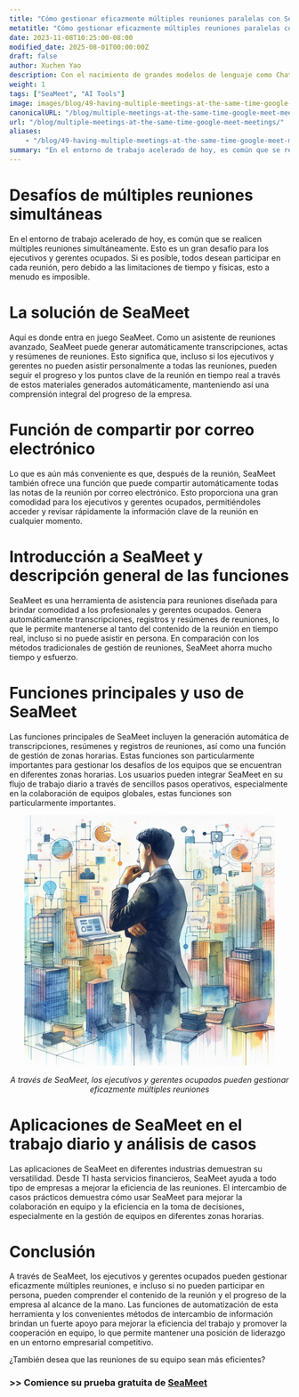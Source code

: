 ```yaml
---
title: "Cómo gestionar eficazmente múltiples reuniones paralelas con SeaMeet"
metatitle: "Cómo gestionar eficazmente múltiples reuniones paralelas con SeaMeet"
date: 2023-11-08T10:25:00-08:00
modified_date: 2025-08-01T00:00:00Z
draft: false
author: Xuchen Yao
description: Con el nacimiento de grandes modelos de lenguaje como ChatGPT, la IA generativa ha abierto nuevas áreas de exploración. Cuando la IA se combina con el reconocimiento de voz, ofrece posibilidades sin precedentes para el análisis de reuniones en tiempo real. Pero, ¿qué significa esto para las operaciones comerciales diarias? El análisis en tiempo real de las grabaciones de reuniones se ha convertido en una herramienta necesaria para que las empresas mejoren la eficiencia y la calidad de la comunicación. A través del análisis en tiempo real, las empresas pueden asegurarse de que cada discusión se registre con precisión, lo que hace que el proceso de toma de decisiones sea más eficiente y preciso.
weight: 1
tags: ["SeaMeet", "AI Tools"]
image: images/blog/49-having-multiple-meetings-at-the-same-time-google-meet-meetings/49-having-multiple-meetings-at-the-same-time-google-meet-meetings.jpeg
canonicalURL: "/blog/multiple-meetings-at-the-same-time-google-meet-meetings/"
url: "/blog/multiple-meetings-at-the-same-time-google-meet-meetings/"
aliases:
    - "/blog/49-having-multiple-meetings-at-the-same-time-google-meet-meetings/"
summary: "En el entorno de trabajo acelerado de hoy, es común que se realicen múltiples reuniones simultáneamente. Esto es un gran desafío para los ejecutivos y gerentes ocupados. Si es posible, todos desean participar en cada reunión, pero debido a las limitaciones de tiempo y físicas, esto a menudo es imposible."
---
```


# Desafíos de múltiples reuniones simultáneas
En el entorno de trabajo acelerado de hoy, es común que se realicen múltiples reuniones simultáneamente. Esto es un gran desafío para los ejecutivos y gerentes ocupados. Si es posible, todos desean participar en cada reunión, pero debido a las limitaciones de tiempo y físicas, esto a menudo es imposible.

# La solución de SeaMeet
Aquí es donde entra en juego SeaMeet. Como un asistente de reuniones avanzado, SeaMeet puede generar automáticamente transcripciones, actas y resúmenes de reuniones. Esto significa que, incluso si los ejecutivos y gerentes no pueden asistir personalmente a todas las reuniones, pueden seguir el progreso y los puntos clave de la reunión en tiempo real a través de estos materiales generados automáticamente, manteniendo así una comprensión integral del progreso de la empresa.

# Función de compartir por correo electrónico
Lo que es aún más conveniente es que, después de la reunión, SeaMeet también ofrece una función que puede compartir automáticamente todas las notas de la reunión por correo electrónico. Esto proporciona una gran comodidad para los ejecutivos y gerentes ocupados, permitiéndoles acceder y revisar rápidamente la información clave de la reunión en cualquier momento.

# Introducción a SeaMeet y descripción general de las funciones
SeaMeet es una herramienta de asistencia para reuniones diseñada para brindar comodidad a los profesionales y gerentes ocupados. Genera automáticamente transcripciones, registros y resúmenes de reuniones, lo que le permite mantenerse al tanto del contenido de la reunión en tiempo real, incluso si no puede asistir en persona. En comparación con los métodos tradicionales de gestión de reuniones, SeaMeet ahorra mucho tiempo y esfuerzo.

# Funciones principales y uso de SeaMeet
Las funciones principales de SeaMeet incluyen la generación automática de transcripciones, resúmenes y registros de reuniones, así como una función de gestión de zonas horarias. Estas funciones son particularmente importantes para gestionar los desafíos de los equipos que se encuentran en diferentes zonas horarias. Los usuarios pueden integrar SeaMeet en su flujo de trabajo diario a través de sencillos pasos operativos, especialmente en la colaboración de equipos globales, estas funciones son particularmente importantes.

<center>
<img height="450px" src="/images/blog/49-having-multiple-meetings-at-the-same-time-google-meet-meetings/1-how-to-stay-on-top-of-all-meetings.jpeg" alt="A través de SeaMeet, los ejecutivos y gerentes ocupados pueden gestionar eficazmente múltiples reuniones"/>

*A través de SeaMeet, los ejecutivos y gerentes ocupados pueden gestionar eficazmente múltiples reuniones*
</center>

# Aplicaciones de SeaMeet en el trabajo diario y análisis de casos
Las aplicaciones de SeaMeet en diferentes industrias demuestran su versatilidad. Desde TI hasta servicios financieros, SeaMeet ayuda a todo tipo de empresas a mejorar la eficiencia de las reuniones. El intercambio de casos prácticos demuestra cómo usar SeaMeet para mejorar la colaboración en equipo y la eficiencia en la toma de decisiones, especialmente en la gestión de equipos en diferentes zonas horarias.

# Conclusión
A través de SeaMeet, los ejecutivos y gerentes ocupados pueden gestionar eficazmente múltiples reuniones, e incluso si no pueden participar en persona, pueden comprender el contenido de la reunión y el progreso de la empresa al alcance de la mano. Las funciones de automatización de esta herramienta y los convenientes métodos de intercambio de información brindan un fuerte apoyo para mejorar la eficiencia del trabajo y promover la cooperación en equipo, lo que permite mantener una posición de liderazgo en un entorno empresarial competitivo.

¿También desea que las reuniones de su equipo sean más eficientes?

### >> Comience su prueba gratuita de [SeaMeet](https://meet.seasalt.ai/?utm_source=blog)
